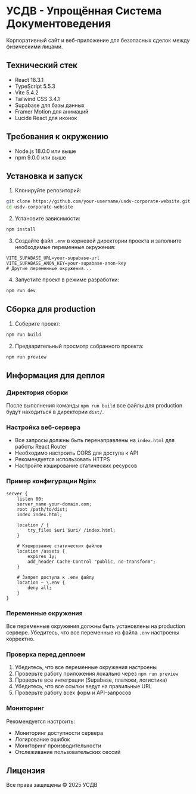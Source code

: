 # УСДВ - Упрощённая Система Документоведения

Корпоративный сайт и веб-приложение для безопасных сделок между физическими лицами.

## Технический стек

- React 18.3.1
- TypeScript 5.5.3
- Vite 5.4.2
- Tailwind CSS 3.4.1
- Supabase для базы данных
- Framer Motion для анимаций
- Lucide React для иконок

## Требования к окружению

- Node.js 18.0.0 или выше
- npm 9.0.0 или выше

## Установка и запуск

1. Клонируйте репозиторий:
```bash
git clone https://github.com/your-username/usdv-corporate-website.git
cd usdv-corporate-website
```

2. Установите зависимости:
```bash
npm install
```

3. Создайте файл `.env` в корневой директории проекта и заполните необходимые переменные окружения:
```env
VITE_SUPABASE_URL=your-supabase-url
VITE_SUPABASE_ANON_KEY=your-supabase-anon-key
# Другие переменные окружения...
```

4. Запустите проект в режиме разработки:
```bash
npm run dev
```

## Сборка для production

1. Соберите проект:
```bash
npm run build
```

2. Предварительный просмотр собранного проекта:
```bash
npm run preview
```

## Информация для деплоя

### Директория сборки
После выполнения команды `npm run build` все файлы для production будут находиться в директории `dist/`.

### Настройка веб-сервера
- Все запросы должны быть перенаправлены на `index.html` для работы React Router
- Необходимо настроить CORS для доступа к API
- Рекомендуется использовать HTTPS
- Настройте кэширование статических ресурсов

### Пример конфигурации Nginx
```nginx
server {
    listen 80;
    server_name your-domain.com;
    root /path/to/dist;
    index index.html;

    location / {
        try_files $uri $uri/ /index.html;
    }

    # Кэширование статических файлов
    location /assets {
        expires 1y;
        add_header Cache-Control "public, no-transform";
    }

    # Запрет доступа к .env файлу
    location ~ \.env {
        deny all;
    }
}
```

### Переменные окружения
Все переменные окружения должны быть установлены на production сервере. Убедитесь, что все переменные из файла `.env` настроены корректно.

### Проверка перед деплоем
1. Убедитесь, что все переменные окружения настроены
2. Проверьте работу приложения локально через `npm run preview`
3. Проверьте все интеграции (Supabase, платежи, логистика)
4. Убедитесь, что все ссылки ведут на правильные URL
5. Проверьте работу всех форм и API-запросов

### Мониторинг
Рекомендуется настроить:
- Мониторинг доступности сервера
- Логирование ошибок
- Мониторинг производительности
- Отслеживание пользовательских сессий

## Лицензия
Все права защищены © 2025 УСДВ